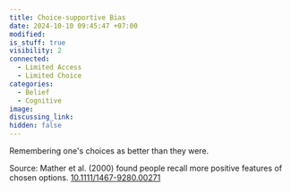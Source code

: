 ```yaml
---
title: Choice-supportive Bias
date: 2024-10-10 09:45:47 +07:00
modified: 
is_stuff: true
visibility: 2
connected:
  - Limited Access
  - Limited Choice
categories:
  - Belief
  - Cognitive
image: 
discussing_link: 
hidden: false
---
```

Remembering one's choices as better than they were.

Source: Mather et al. (2000) found people recall more positive features of chosen options.
[10.1111/1467-9280.00271](https://doi.org/10.1111/1467-9280.00271)
